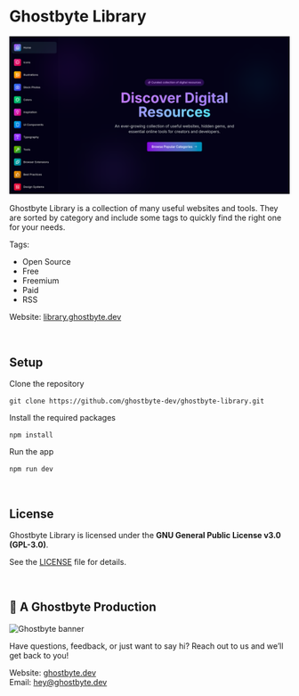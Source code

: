 # Ghostbyte Library

![Screenshot of the landing page of Ghostbyte Library](https://github.com/ghostbyte-dev/ghostbyte-library/blob/5b515d55a66fe56c976e8a01182c8e132e6f86dd/assets/ghostbyte_library.png)

Ghostbyte Library is a collection of many useful websites and tools. They are sorted by category and include some tags to quickly find the right one for your needs.

Tags:
- Open Source
- Free
- Freemium
- Paid
- RSS

Website: [library.ghostbyte.dev](https://library.ghostbyte.dev)

<br>

## Setup

Clone the repository

```
git clone https://github.com/ghostbyte-dev/ghostbyte-library.git
```

Install the required packages

```
npm install
```

Run the app

```
npm run dev
```

<br>

## License

Ghostbyte Library is licensed under the **GNU General Public License v3.0 (GPL-3.0)**.

See the [LICENSE](./LICENSE) file for details.

<br>

## 👻 A Ghostbyte Production

![Ghostbyte banner](https://github.com/ghostbyte-dev/ghostbyte-website/blob/53ed21675d8306f4c6885ae0653b2805ee5b2e06/assets/ghostbyte_banner.png)

Have questions, feedback, or just want to say hi? Reach out to us and we’ll get back to you!

Website: [ghostbyte.dev](https://ghostbyte.dev)  
Email: [hey@ghostbyte.dev](mailto:hey@ghostbyte.dev)
